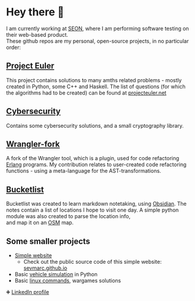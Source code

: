 # Hey there 👋

I am currently working at [SEON](https://seon.io), where I am performing software testing on their web-based product.  
These github repos are my personal, open-source projects, in no particular order:  

## [Project Euler](https://github.com/sevmarc/project_euler)

This project contains solutions to many amths related problems - mostly created in Python, some C++ and Haskell. The list of questions (for which the algorithms had to be created) can be found at [projecteuler.net](https://projecteuler.net)

## [Cybersecurity](https://github.com/sevmarc/cybersecurity)

Contains some cybersecurity solutions, and a small cryptography library.

## [Wrangler-fork](https://github.com/sevmarc/wrangler)

A fork of the Wrangler tool, which is a plugin, used for code refactoring [Erlang](https://www.erlang.org) programs. My contribution relates to user-created code refactoring functions - using a meta-language for the AST-transformations.

## [Bucketlist](https://github.com/sevmarc/bucketlist)

Bucketlist was created to learn markdown notetaking, using [Obsidian](obsidian.md). The notes contain a list of locations I hope to visit one day. A simple python module was also created to parse the location info,  
and map it on an [OSM](https://www.openstreetmap.org) map.  

## Some smaller projects

- [Simple website](https://github.com/sevmarc/sevmarc.github.io)
  - Check out the public source code of this simple website: [sevmarc.github.io](https://sevmarc.github.io)
- Basic [vehicle simulation](https://github.com/sevmarc/vehicle_simulation-swtesting_practice) in Python
- Basic [linux commands](https://github.com/sevmarc/configs-linux-knowhow), wargames solutions

:heavy_plus_sign: [LinkedIn profile](https://www.linkedin.com/in/marton-sevella)

<!--
**sevmarc/sevmarc** is a ✨ _special_ ✨ repository because its `README.md` (this file) appears on your GitHub profile.

Here are some ideas to get you started:

- 🔭 I’m currently working on ...
- 🌱 I’m currently learning ...
- 👯 I’m looking to collaborate on ...
- 🤔 I’m looking for help with ...
- 💬 Ask me about ...
- 📫 How to reach me: ...
- 😄 Pronouns: ...
- ⚡ Fun fact: ...
-->
